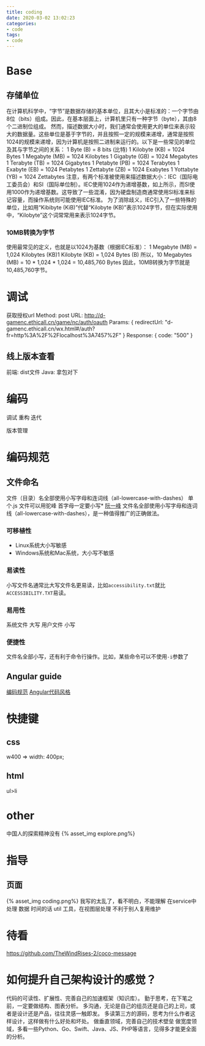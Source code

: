 ```yaml
---
title: coding
date: 2020-03-02 13:02:23
categories:
- code
tags:
- code
---
```


# Base
## 存储单位
在计算机科学中，“字节”是数据存储的基本单位，且其大小是标准的：一个字节由8位（bits）组成。因此，在基本层面上，计算机里只有一种字节（byte），其由8个二进制位组成。
然而，描述数据大小时，我们通常会使用更大的单位来表示较大的数据量。这些单位是基于字节的，并且按照一定的规模来递增，通常是按照1024的规模来递增，因为计算机是按照二进制来运行的。以下是一些常见的单位及其与字节之间的关系：
1 Byte (B) = 8 bits (比特)
1 Kilobyte (KB) = 1024 Bytes
1 Megabyte (MB) = 1024 Kilobytes
1 Gigabyte (GB) = 1024 Megabytes
1 Terabyte (TB) = 1024 Gigabytes
1 Petabyte (PB) = 1024 Terabytes
1 Exabyte (EB) = 1024 Petabytes
1 Zettabyte (ZB) = 1024 Exabytes
1 Yottabyte (YB) = 1024 Zettabytes
注意，有两个标准被使用来描述数据大小：IEC（国际电工委员会）和SI（国际单位制）。IEC使用1024作为递增基数，如上所示，而SI使用1000作为递增基数。这导致了一些混淆，因为硬盘制造商通常使用SI标准来标记容量，而操作系统则可能使用IEC标准。
为了消除歧义，IEC引入了一些特殊的单位，比如用“Kibibyte (KiB)”代替“Kilobyte (KB)”表示1024字节，但在实际使用中，“Kilobyte”这个词常常用来表示1024字节。

### 10MB转换为字节
使用最常见的定义，也就是以1024为基数（根据IEC标准）：
1 Megabyte (MB) = 1,024 Kilobytes (KB)1 Kilobyte (KB) = 1,024 Bytes (B)
所以，10 Megabytes (MB) = 10 * 1,024 * 1,024 = 10,485,760 Bytes
因此，10MB转换为字节就是10,485,760字节。

# 调试
获取授权url
Method: post
URL: http://d-gamenc.ethicall.cn/game/nc/auth/oauth
Params: {
	redirectUrl: "d-gamenc.ethicall.cn/wx.html#/auth?fr=http%3A%2F%2Flocalhost%3A7457%2F"
}
Response: {
		code: "500"
}

## 线上版本查看
前端: dist文件
Java: 拿包对下

# 编码

调试
重构
迭代

版本管理




# 编码规范

## 文件命名
文件（目录）名全部使用小写字母和连词线（all-lowercase-with-dashes）
单个.js 文件可以用驼峰
首字母一定要小写*
[阮一峰](https://www.ruanyifeng.com/blog/2017/02/filename-should-be-lowercase.html)
文件名全部使用小写字母和连词线（all-lowercase-with-dashes），是一种值得推广的正确做法。

### 可移植性
- Linux系统大小写敏感
- Windows系统和Mac系统，大小写不敏感

### 易读性
小写文件名通常比大写文件名更易读，比如`accessibility.txt`就比`ACCESSIBILITY.TXT`易读。

### 易用性
系统文件 大写
用户文件 小写

### 便捷性
文件名全部小写，还有利于命令行操作。比如，某些命令可以不使用`-i`参数了

## Angular guide
[编码规范](https://angular.io/guide/styleguide)
[Angular代码风格](https://www.jianshu.com/p/90cc5899c40c)


# 快捷键
## css
w400 => width: 400px;

## html
ul>li

# other
中国人的探索精神没有
{% asset_img explore.png%}

# 指导
## 页面
{% asset_img coding.png%}
我写的太乱了，看不明白，不能理解
在service中处理 数据
时间的话 util 工具，在视图层处理 
不利于别人复用维护

# 待看
https://github.com/TheWindRises-2/coco-message

# 如何提升自己架构设计的感觉？

代码的可读性、扩展性、完善自己的加速框架（知识库）。
勤于思考，在下笔之前，一定要做结构、图表分析。
多沟通，无论是自己的组员还是自己的上司，或者是设计还是产品，往往灵感一触即发。
多读第三方的源码，思考为什么作者这样设计，这样做有什么好处和坏处。
做垂直领域，完善自己的技术壁垒
做宽度领域，多看一些Python、Go、Swift、Java、JS、PHP等语言，见得多才能更全面的分析。

